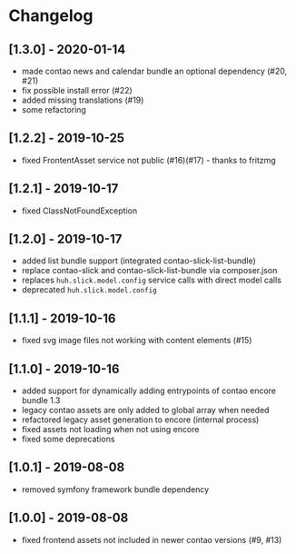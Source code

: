 # Changelog

## [1.3.0] - 2020-01-14
- made contao news and calendar bundle an optional dependency (#20, #21)
- fix possible install error (#22)
- added missing translations (#19)
- some refactoring 

## [1.2.2] - 2019-10-25
- fixed FrontentAsset service not public (#16)(#17) - thanks to fritzmg 

## [1.2.1] - 2019-10-17
- fixed ClassNotFoundException

## [1.2.0] - 2019-10-17
- added list bundle support (integrated contao-slick-list-bundle)
- replace contao-slick and contao-slick-list-bundle via composer.json
- replaces `huh.slick.model.config` service calls with direct model calls
- deprecated `huh.slick.model.config`

## [1.1.1] - 2019-10-16
- fixed svg image files not working with content elements (#15)

## [1.1.0] - 2019-10-16
- added support for dynamically adding entrypoints of contao encore bundle 1.3
- legacy contao assets are only added to global array when needed
- refactored legacy asset generation to encore (internal process)
- fixed assets not loading when not using encore
- fixed some deprecations

## [1.0.1] - 2019-08-08
- removed symfony framework bundle dependency

## [1.0.0] - 2019-08-08
- fixed frontend assets not included in newer contao versions (#9, #13)